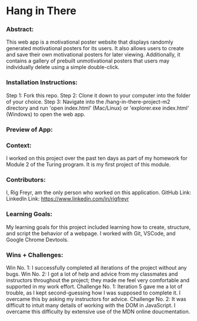 # Hang in There  

### Abstract:
[//]: <> (Briefly describe what you built and its features. What problem is the app solving? How does this application solve that problem?)
This web app is a motivational poster website that displays randomly generated motivational posters for its users. It also allows users to create and save their own motivational posters for later viewing. Additionally, it contains a gallery of prebuilt unmotivational posters that users may individually delete using a simple double-click. 


### Installation Instructions:
[//]: <> (What steps does a person have to take to get your app cloned down and running?)
Step 1: Fork this repo.
Step 2: Clone it down to your computer into the folder of your choice.
Step 3: Navigate into the /hang-in-there-project-m2 directory and run 'open index.html' (Mac/Linux) or 'explorer.exe index.html' (Windows) to open the web app.

### Preview of App:
[//]: <> (Provide ONE gif or screenshot of your application - choose the "coolest" piece of functionality to show off. gifs preferred!)

### Context:
[//]: <> (Give some context for the project here. How long did you have to work on it? How far into the Turing program are you?)
I worked on this project over the past ten days as part of my homework for Module 2 of the Turing program. It is my first project of this module.

### Contributors:
[//]: <> (Who worked on this application? Link to your GitHub. Consider also providing LinkedIn link)
I, Rig Freyr, am the only person who worked on this application.
GitHub Link:
LinkedIn Link: https://www.linkedin.com/in/rigfreyr

### Learning Goals:
[//]: <> (What were the learning goals of this project? What tech did you work with?)
My learning goals for this project included learning how to create, structure, and script the behavior of a webpage. I worked with Git, VSCode, and Google Chrome Devtools.

### Wins + Challenges:
[//]: <> (What are 2-3 wins you have from this project? What were some challenges you faced - and how did you get over them?)
Win No. 1: I successfully completed all iterations of the project without any bugs.
Win No. 2: I got a lot of help and advice from my classmates and instructors throughout the project; they made me feel very comfortable and supported in my work effort.
Challenge No. 1: Iteration 5 gave me a lot of trouble, as I kept second-guessing how I was supposed to complete it. I overcame this by asking my instructors for advice.
Challenge No. 2: It was difficult to intuit many details of working with the DOM in JavaScript. I overcame this difficulty by extensive use of the MDN online doucmentation.